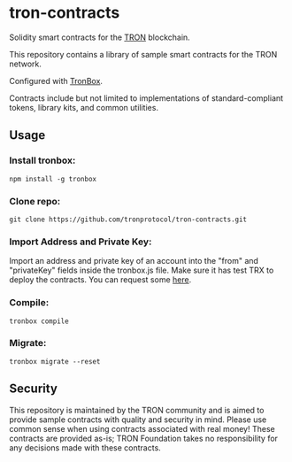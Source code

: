 # tron-contracts
Solidity smart contracts for the [TRON](https://tron.network) blockchain.

This repository contains a library of sample smart contracts for the TRON network.

Configured with [TronBox](https://github.com/tronprotocol/tron-box).

Contracts include but not limited to implementations of standard-compliant tokens, library kits, and common utilities.

## Usage

### Install tronbox:

```npm install -g tronbox```

### Clone repo:

```git clone https://github.com/tronprotocol/tron-contracts.git```

### Import Address and Private Key:

Import an address and private key of an account into the "from" and "privateKey" fields inside the tronbox.js file. Make sure it has test TRX to deploy the contracts. You can request some [here](https://www.trongrid.io/shasta/#request).

### Compile:

```tronbox compile```

### Migrate:

```tronbox migrate --reset```

## Security

This repository is maintained by the TRON community and is aimed to provide sample contracts with quality and security in mind. Please use common sense when using contracts associated with real money! These contracts are provided as-is; TRON Foundation takes no responsibility for any decisions made with these contracts.
